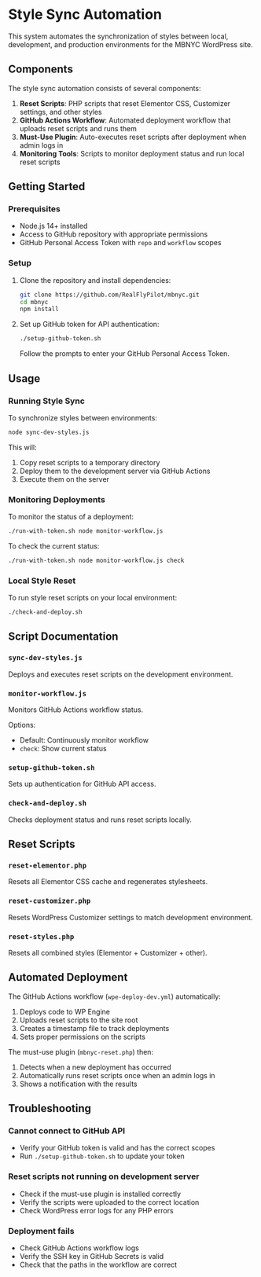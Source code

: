# Style Sync Automation

This system automates the synchronization of styles between local, development, and production environments for the MBNYC WordPress site.

## Components

The style sync automation consists of several components:

1. **Reset Scripts**: PHP scripts that reset Elementor CSS, Customizer settings, and other styles
2. **GitHub Actions Workflow**: Automated deployment workflow that uploads reset scripts and runs them
3. **Must-Use Plugin**: Auto-executes reset scripts after deployment when admin logs in
4. **Monitoring Tools**: Scripts to monitor deployment status and run local reset scripts

## Getting Started

### Prerequisites

- Node.js 14+ installed
- Access to GitHub repository with appropriate permissions
- GitHub Personal Access Token with `repo` and `workflow` scopes

### Setup

1. Clone the repository and install dependencies:
   ```bash
   git clone https://github.com/RealFlyPilot/mbnyc.git
   cd mbnyc
   npm install
   ```

2. Set up GitHub token for API authentication:
   ```bash
   ./setup-github-token.sh
   ```
   Follow the prompts to enter your GitHub Personal Access Token.

## Usage

### Running Style Sync

To synchronize styles between environments:

```bash
node sync-dev-styles.js
```

This will:
1. Copy reset scripts to a temporary directory
2. Deploy them to the development server via GitHub Actions
3. Execute them on the server

### Monitoring Deployments

To monitor the status of a deployment:

```bash
./run-with-token.sh node monitor-workflow.js
```

To check the current status:

```bash
./run-with-token.sh node monitor-workflow.js check
```

### Local Style Reset

To run style reset scripts on your local environment:

```bash
./check-and-deploy.sh
```

## Script Documentation

### `sync-dev-styles.js`

Deploys and executes reset scripts on the development environment.

### `monitor-workflow.js`

Monitors GitHub Actions workflow status.

Options:
- Default: Continuously monitor workflow
- `check`: Show current status

### `setup-github-token.sh`

Sets up authentication for GitHub API access.

### `check-and-deploy.sh`

Checks deployment status and runs reset scripts locally.

## Reset Scripts

### `reset-elementor.php`

Resets all Elementor CSS cache and regenerates stylesheets.

### `reset-customizer.php`

Resets WordPress Customizer settings to match development environment.

### `reset-styles.php`

Resets all combined styles (Elementor + Customizer + other).

## Automated Deployment

The GitHub Actions workflow (`wpe-deploy-dev.yml`) automatically:

1. Deploys code to WP Engine
2. Uploads reset scripts to the site root
3. Creates a timestamp file to track deployments
4. Sets proper permissions on the scripts

The must-use plugin (`mbnyc-reset.php`) then:

1. Detects when a new deployment has occurred
2. Automatically runs reset scripts once when an admin logs in
3. Shows a notification with the results

## Troubleshooting

### Cannot connect to GitHub API
- Verify your GitHub token is valid and has the correct scopes
- Run `./setup-github-token.sh` to update your token

### Reset scripts not running on development server
- Check if the must-use plugin is installed correctly
- Verify the scripts were uploaded to the correct location
- Check WordPress error logs for any PHP errors

### Deployment fails
- Check GitHub Actions workflow logs
- Verify the SSH key in GitHub Secrets is valid
- Check that the paths in the workflow are correct 